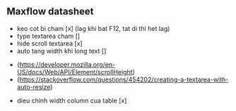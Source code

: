 ## Maxflow datasheet

- keo cot bi cham [x] (lag khi bat F12, tat di thi het lag)
- type textarea cham []
- hide scroll textarea [x]
- auto tang width khi long text []

* (https://developer.mozilla.org/en-US/docs/Web/API/Element/scrollHeight)
* (https://stackoverflow.com/questions/454202/creating-a-textarea-with-auto-resize)

- dieu chinh width column cua table [x]
